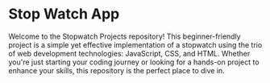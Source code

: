 # Stop Watch App
 Welcome to the Stopwatch Projects repository!  This beginner-friendly project is a simple yet effective implementation of a stopwatch using the trio of web development technologies: JavaScript, CSS, and HTML. Whether you're just starting your coding journey or looking for a hands-on project to enhance your skills, this repository is the perfect place to dive in.
